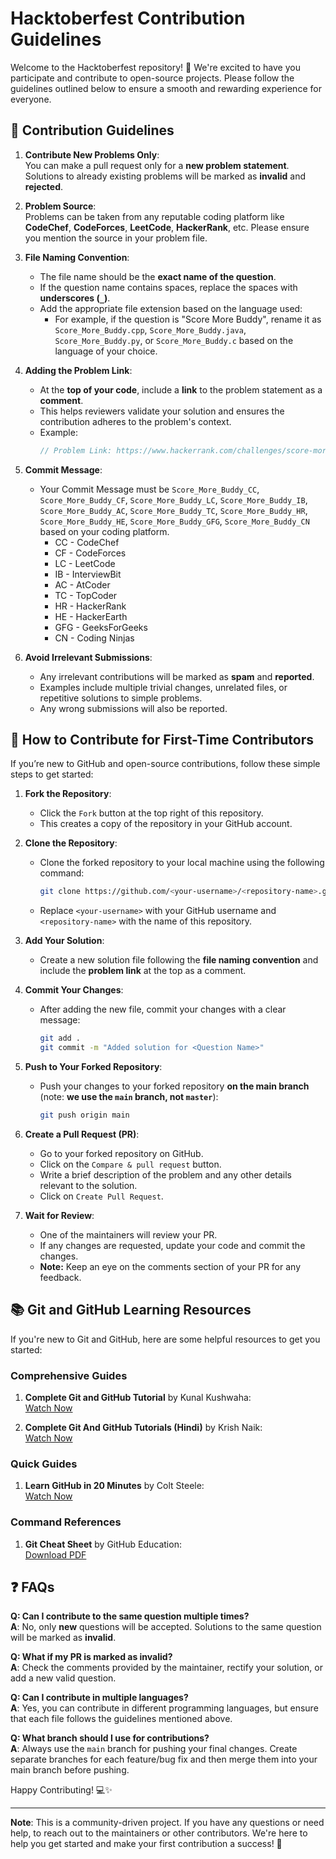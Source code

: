 
# Hacktoberfest Contribution Guidelines

Welcome to the Hacktoberfest repository! 🎉 We're excited to have you participate and contribute to open-source projects. Please follow the guidelines outlined below to ensure a smooth and rewarding experience for everyone.

## 📜 Contribution Guidelines

1. **Contribute New Problems Only**:  
   You can make a pull request only for a **new problem statement**. Solutions to already existing problems will be marked as **invalid** and **rejected**.
   
2. **Problem Source**:  
   Problems can be taken from any reputable coding platform like **CodeChef**, **CodeForces**, **LeetCode**, **HackerRank**, etc. Please ensure you mention the source in your problem file.

3. **File Naming Convention**:  
   - The file name should be the **exact name of the question**.
   - If the question name contains spaces, replace the spaces with **underscores (`_`)**.
   - Add the appropriate file extension based on the language used:
     - For example, if the question is "Score More Buddy", rename it as `Score_More_Buddy.cpp`, `Score_More_Buddy.java`, `Score_More_Buddy.py`, or `Score_More_Buddy.c` based on the language of your choice.

4. **Adding the Problem Link**:  
   - At the **top of your code**, include a **link** to the problem statement as a **comment**.
   - This helps reviewers validate your solution and ensures the contribution adheres to the problem's context.
   - Example:  
     ```c++
     // Problem Link: https://www.hackerrank.com/challenges/score-more-buddy/problem
     ```
5. **Commit Message**:
   - Your Commit Message must be `Score_More_Buddy_CC`, `Score_More_Buddy_CF`, `Score_More_Buddy_LC`, `Score_More_Buddy_IB`, `Score_More_Buddy_AC`,  `Score_More_Buddy_TC`, `Score_More_Buddy_HR`, `Score_More_Buddy_HE`,  `Score_More_Buddy_GFG`, `Score_More_Buddy_CN` based on your coding platform.
      + CC - CodeChef
      + CF - CodeForces
      + LC - LeetCode
      + IB - InterviewBit
      + AC - AtCoder
      + TC - TopCoder
      + HR - HackerRank
      + HE - HackerEarth
      + GFG - GeeksForGeeks
      + CN - Coding Ninjas

6. **Avoid Irrelevant Submissions**:  
   - Any irrelevant contributions will be marked as **spam** and **reported**.
   - Examples include multiple trivial changes, unrelated files, or repetitive solutions to simple problems.
   - Any wrong submissions will also be reported.

## 🚀 How to Contribute for First-Time Contributors

If you’re new to GitHub and open-source contributions, follow these simple steps to get started:

1. **Fork the Repository**:  
   - Click the `Fork` button at the top right of this repository.  
   - This creates a copy of the repository in your GitHub account.

2. **Clone the Repository**:  
   - Clone the forked repository to your local machine using the following command:
     ```bash
     git clone https://github.com/<your-username>/<repository-name>.git
     ```
   - Replace `<your-username>` with your GitHub username and `<repository-name>` with the name of this repository.


3. **Add Your Solution**:  
   - Create a new solution file following the **file naming convention** and include the **problem link** at the top as a comment.

4. **Commit Your Changes**:  
   - After adding the new file, commit your changes with a clear message:
     ```bash
     git add .
     git commit -m "Added solution for <Question Name>"
     ```

5. **Push to Your Forked Repository**:  
   - Push your changes to your forked repository **on the main branch** (note: **we use the `main` branch, not `master`**):
     ```bash
     git push origin main
     ```

6. **Create a Pull Request (PR)**:  
   - Go to your forked repository on GitHub.
   - Click on the `Compare & pull request` button.
   - Write a brief description of the problem and any other details relevant to the solution.
   - Click on `Create Pull Request`.

7. **Wait for Review**:  
   - One of the maintainers will review your PR.  
   - If any changes are requested, update your code and commit the changes.
   - **Note:** Keep an eye on the comments section of your PR for any feedback.



## 📚 Git and GitHub Learning Resources

If you're new to Git and GitHub, here are some helpful resources to get you started:

### Comprehensive Guides
1. **Complete Git and GitHub Tutorial** by Kunal Kushwaha:  
   [Watch Now](https://www.youtube.com/watch?v=apGV9Kg7ics) 
   
2. **Complete Git And GitHub Tutorials (Hindi)** by Krish Naik:  
   [Watch Now](https://www.youtube.com/watch?v=8KtY8ihZ8ME)

### Quick Guides
1. **Learn GitHub in 20 Minutes** by Colt Steele:  
   [Watch Now](https://www.youtube.com/watch?v=nhNq2kIvi9s)

### Command References
1. **Git Cheat Sheet** by GitHub Education:  
   [Download PDF](https://education.github.com/git-cheat-sheet-education.pdf)  
   
## ❓ FAQs

**Q: Can I contribute to the same question multiple times?**  
**A**: No, only **new** questions will be accepted. Solutions to the same question will be marked as **invalid**.

**Q: What if my PR is marked as invalid?**  
**A**: Check the comments provided by the maintainer, rectify your solution, or add a new valid question.

**Q: Can I contribute in multiple languages?**  
**A**: Yes, you can contribute in different programming languages, but ensure that each file follows the guidelines mentioned above.

**Q: What branch should I use for contributions?**  
**A**: Always use the `main` branch for pushing your final changes. Create separate branches for each feature/bug fix and then merge them into your main branch before pushing.

Happy Contributing! 💻✨

---
**Note**: This is a community-driven project. If you have any questions or need help, to reach out to the maintainers or other contributors. We're here to help you get started and make your first contribution a success! 🚀
